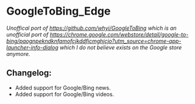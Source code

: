 # GoogleToBing_Edge

_Unoffical port of https://github.com/whyi/GoogleToBing which is an unofficial port of https://chrome.google.com/webstore/detail/google-to-bing/paognpekndknfamofcjkddficmghjcjo?utm_source=chrome-app-launcher-info-dialog which I do not believe exists on the Google store anymore._


## Changelog:
* Added support for Google/Bing news.
* Added support for Google/Bing videos.




